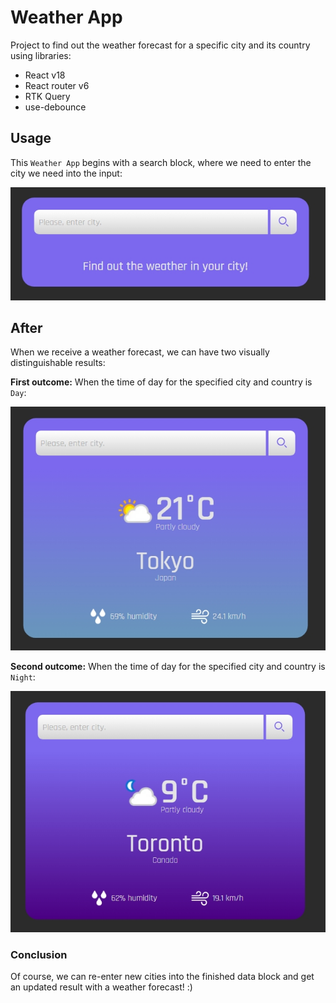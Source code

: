 # Weather App

Project to find out the weather forecast for a specific city and its country using libraries:

- React v18
- React router v6
- RTK Query
- use-debounce

## Usage

This `Weather App` begins with a search block, where we need to enter the city we need into the input:

![search](./src/assetsForGitHub/search.jpg)

## After

When we receive a weather forecast, we can have two visually distinguishable results:

__First outcome:__
When the time of day for the specified city and country is `Day`:

![weather-day](./src/assetsForGitHub/weatherDay.jpg)

__Second outcome:__
When the time of day for the specified city and country is `Night`:

![weather-night](./src/assetsForGitHub/weatherNight.jpg)

### Conclusion
Of course, we can re-enter new cities into the finished data block and get an updated result with a weather forecast! :)